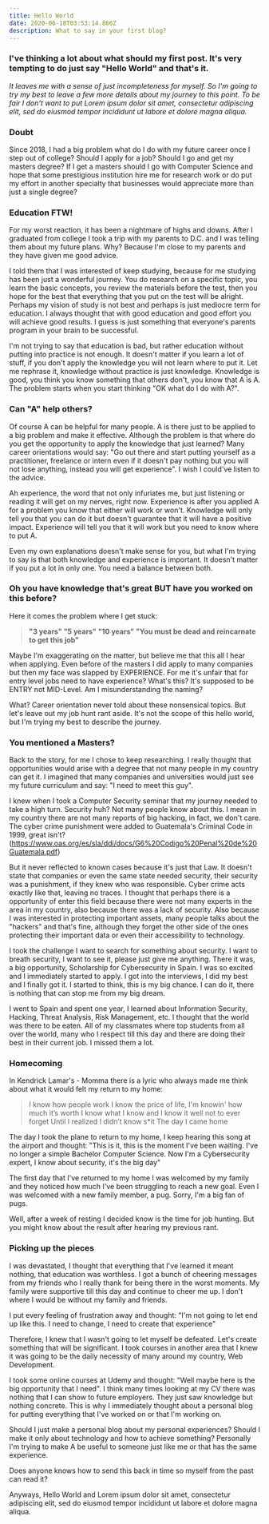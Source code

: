 ```yaml
---
title: Hello World
date: 2020-06-18T03:53:14.866Z
description: What to say in your first blog?
---
```

### I've thinking a lot about what should my first post. It's very tempting to do just say "Hello World" and that's it.

*It leaves me with a sense of just incompleteness for myself. So I'm going to try my best to leave a few more details about my journey to this point. To be fair I don't want to put Lorem ipsum dolor sit amet, consectetur adipiscing elit, sed do eiusmod tempor incididunt ut labore et dolore magna aliqua.*

### Doubt

Since 2018, I had a big problem what do I do with my future career once I step out of college? Should I apply for a job? Should I go and get my masters degree? If I get a masters should I go with Computer Science and hope that some prestigious institution hire me for research work or do put my effort in another specialty that businesses would appreciate more than just a single degree?

### Education FTW!

For my worst reaction, it has been a nightmare of highs and downs. After I graduated from college I took a trip with my parents to D.C. and I was telling them about my future plans. Why? Because I'm close to my parents and they have given me good advice. 

I told them that I was interested of keep studying, because for me studying has been just a wonderful journey. You do research on a specific topic, you learn the basic concepts, you review the materials before the test, then you hope for the best that everything that you put on the test will be alright. Perhaps my vision of study is not best and perhaps is just mediocre term for education. I always thought that with good education and good effort you will achieve good results. I guess is just something that everyone's parents program in your brain to be successful. 

I'm not trying to say that education is bad, but rather education without putting into practice is not enough. It doesn't matter if you learn a lot of stuff, if you don't apply the knowledge you will not learn where to put it. Let me rephrase it, knowledge without practice is just knowledge. Knowledge is good, you think you know something that others don't, you know that A is A. The problem starts when you start thinking "OK what do I do with A?". 

### Can "A" help others?

Of course A can be helpful for many people. A is there just to be applied to a big problem and make it effective. Although the problem is that where do you get the opportunity to apply the knowledge that just learned? Many career orientations would say: "Go out there and start putting yourself as a practitioner, freelance or intern even if it doesn't pay nothing but you will not lose anything, instead you will get experience". I wish I could've listen to the advice. 

Ah experience, the word that not only infuriates me, but just listening or reading it will get on my nerves, right now. Experience is after you applied A for a problem you know that either will work or won't. Knowledge will only tell you that you can do it but doesn't guarantee that it will have a positive impact. Experience will tell you that it will work but you need to know where to put A.

Even my own explanations doesn't make sense for you, but what I'm trying to say is that both knowledge and experience is important. It doesn't matter if you put a lot in only one. You need a balance between both.

### Oh you have knowledge that's great BUT have you worked on this before?

Here it comes the problem where I get stuck: 

> **"3 years" "5 years" "10 years" "You must be dead and reincarnate to get this job"**

Maybe I'm exaggerating on the matter, but believe me that this all I hear when applying. Even before of the masters I did apply to many companies but then my face was slapped by EXPERIENCE. For me it's unfair that for entry level jobs need to have experience? What's this? It's supposed to be ENTRY not MID-Level. Am I misunderstanding the naming?

What? Career orientation never told about these nonsensical topics. But let's leave out my job hunt rant aside. It's not the scope of this hello world, but I'm trying my best to describe the journey.

### You mentioned a Masters? 

Back to the story, for me I chose to keep researching. I really thought that opportunities would arise with a degree that not many people in my country can get it. I imagined that many companies and universities would just see my future curriculum and say: "I need to meet this guy". 

I knew when I took a Computer Security seminar that my journey needed to take a high turn. Security huh? Not many people know about this. I mean in my country there are not many reports of big hacking, in fact, we don't care. The cyber crime punishment were added to Guatemala's Criminal Code in 1999, great isn't? (<https://www.oas.org/es/sla/ddi/docs/G6%20Codigo%20Penal%20de%20Guatemala.pdf>) 

But it never reflected to known cases because it's just that Law. It doesn't state that companies or even the same state needed security, their security was a punishment, if they knew who was responsible. Cyber crime acts exactly like that, leaving no traces. I thought that perhaps there is a opportunity of enter this field because there were not many experts in the area in my country, also because there was a lack of security. Also because I was interested in protecting important assets, many people talks about the "hackers" and that's fine, although they forget the other side of the ones protecting their important data or even their accessibility to technology.

I took the challenge I want to search for something about security. I want to breath security, I want to see it, please just give me anything. There it was, a big opportunity, Scholarship for Cybersecurity in Spain. I was so excited and I immediately started to apply. I got into the interviews, I did my best and I finally got it. I started to think, this is my big chance. I can do it, there is nothing that can stop me from my big dream.

I went to Spain and spent one year, I learned about Information Security, Hacking, Threat Analysis, Risk Management, etc. I thought that the world was there to be eaten. All of my classmates where top students from all over the world, many who I respect till this day and there are doing their best in their current job. I missed them a lot.

### Homecoming

In Kendrick Lamar's - Momma there is a lyric who always made me think about what it would felt my return to my home:

> I know how people work I know the price of life, I'm knowin' how much it’s worth
> I know what I know and I know it well not to ever forget
> Until I realized I didn’t know s*it
> The day I came home

The day I took the plane to return to my home, I keep hearing this song at the airport and thought: "This is it, this is the moment I've been waiting. I've no longer a simple Bachelor Computer Science. Now I'm a Cybersecurity expert, I know about security, it's the big day"

The first day that I've returned to my home I was welcomed by my family and they noticed how much I've been struggling to reach a new goal. Even I was welcomed with a new family member, a pug. Sorry, I'm a big fan of pugs.

Well, after a week of resting I decided know is the time for job hunting. But you might know about the result after hearing my previous rant. 

### Picking up the pieces

I was devastated, I thought that everything that I've learned it meant nothing, that education was worthless. I got a bunch of cheering messages from my friends who I really thank for being there in the worst moments. My family were supportive till this day and continue to cheer me up. I don't where I would be without my family and friends.

I put every feeling of frustration away and thought: "I'm not going to let end up like this. I need to change, I need to create that experience" 

Therefore, I knew that I wasn't going to let myself be defeated. Let's create something that will be significant. I took courses in another area that I knew it was going to be the daily necessity of many around my country, Web Development. 

I took some online courses at Udemy and thought: "Well maybe here is the big opportunity that I need". I think many times looking at my CV there was nothing that I can show to future employers. They just saw knowledge but nothing concrete. This is why I immediately thought about a personal blog for putting everything that I've worked on or that I'm working on.

Should I just make a personal blog about my personal experiences? Should I make it only about technology and how to achieve something? Personally I'm trying to make A be useful to someone just like me or that has the same experience. 

Does anyone knows how to send this back in time so myself from the past can read it?

Anyways, Hello World and Lorem ipsum dolor sit amet, consectetur adipiscing elit, sed do eiusmod tempor incididunt ut labore et dolore magna aliqua.
